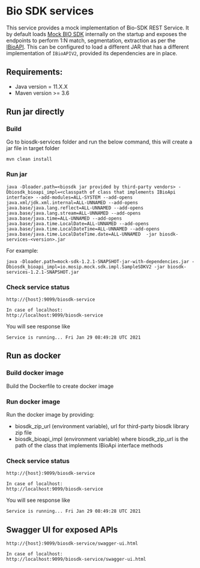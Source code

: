 # Bio SDK services

This service provides a mock implementation of Bio-SDK REST Service. It by default loads [Mock BIO SDK](https://github.com/mosip/mosip-mock-services/tree/master/mock-sdk) internally on the startup and exposes the endpoints to perform 1:N match, segmentation, extraction as per the [IBioAPI](https://github.com/mosip/commons/blob/master/kernel/kernel-biometrics-api/src/main/java/io/mosip/kernel/biometrics/spi/IBioApiV2.java). This can be configured to load a different JAR that has a different implementation of `IBioAPIV2`, provided its dependencies are in place.

## Requirements:
* Java version = 11.X.X
* Maven version >= 3.6

## Run jar directly

### Build

Go to biosdk-services folder and run the below command, this will create a jar file in target folder
```text
mvn clean install
```

### Run jar

```text
java -Dloader.path=<biosdk jar provided by third-party vendors> -Dbiosdk_bioapi_impl=<classpath of class that implements IBioApi interface> --add-modules=ALL-SYSTEM --add-opens java.xml/jdk.xml.internal=ALL-UNNAMED --add-opens java.base/java.lang.reflect=ALL-UNNAMED --add-opens java.base/java.lang.stream=ALL-UNNAMED --add-opens java.base/java.time=ALL-UNNAMED --add-opens java.base/java.time.LocalDate=ALL-UNNAMED --add-opens java.base/java.time.LocalDateTime=ALL-UNNAMED --add-opens java.base/java.time.LocalDateTime.date=ALL-UNNAMED  -jar biosdk-services-<version>.jar
```

For example:
```text
java -Dloader.path=mock-sdk-1.2.1-SNAPSHOT-jar-with-dependencies.jar -Dbiosdk_bioapi_impl=io.mosip.mock.sdk.impl.SampleSDKV2 -jar biosdk-services-1.2.1-SNAPSHOT.jar
```

### Check service status
```text
http://{host}:9099/biosdk-service

In case of localhost:
http://localhost:9099/biosdk-service
```
You will see response like 
```text
Service is running... Fri Jan 29 08:49:28 UTC 2021

```

## Run as docker

### Build docker image

Build the Dockerfile to create docker image

### Run docker image

Run the docker image by providing:
* biosdk_zip_url (environment variable), url for third-party biosdk library zip file 
* biosdk_bioapi_impl (environment variable) where biosdk_zip_url is the path of the class that implements IBioApi interface methods


### Check service status
```text
http://{host}:9099/biosdk-service

In case of localhost:
http://localhost:9099/biosdk-service
```
You will see response like 
```text
Service is running... Fri Jan 29 08:49:28 UTC 2021

```

## Swagger UI for exposed APIs
```text
http://{host}:9099/biosdk-service/swagger-ui.html

In case of localhost:
http://localhost:9099/biosdk-service/swagger-ui.html
